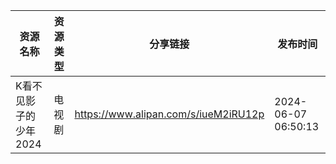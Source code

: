 | 资源名称          | 资源类型 | 分享链接                                 | 发布时间                |
| ------------- | ---- | ------------------------------------ | ------------------- |
| K看不见影子的少年2024 | 电视剧  | https://www.alipan.com/s/iueM2iRU12p | 2024-06-07 06:50:13 |
